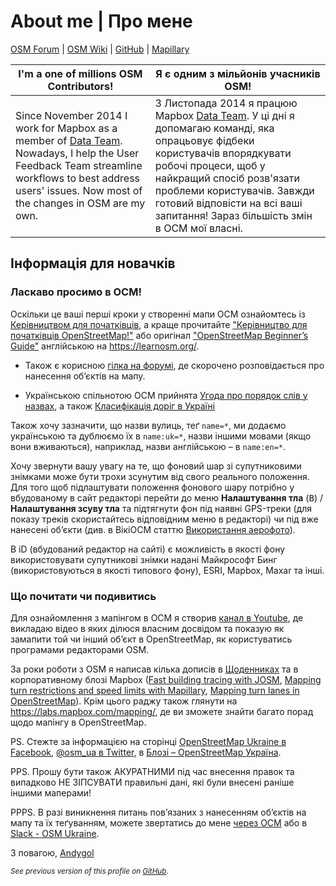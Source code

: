 # About me | Про мене

[OSM Forum](https://forum.openstreetmap.org/profile.php?id=4038) | [OSM Wiki](https://wiki.openstreetmap.org/wiki/User:Andygol) | [GitHub](https://github.com/Andygol) | [Mapillary](https://www.mapillary.com/app/user/andygol)

| I'm a one of millions OSM Contributors!                      | Я є одним з мільйонів учасників OSM!                         |
| ------------------------------------------------------------ | ------------------------------------------------------------ |
| Since November 2014 I work for Mapbox as a member of [Data Team](http://wiki.openstreetmap.org/wiki/Mapbox#Mapbox_Data_Team). Nowadays, I help the User Feedback Team streamline workflows to best address users' issues. Now most of the changes in OSM are my own. | З Листопада 2014 я працюю Mapbox [Data Team](http://wiki.openstreetmap.org/wiki/Mapbox#Mapbox_Data_Team). У ці дні я допомагаю команді, яка опрацьовує фідбеки користувачів впорядкувати робочі процеси, щоб у найкращий спосіб розв'язати проблеми користувачів. Завжди готовий відповісти на всі ваші запитання! Зараз більшість змін в ОСМ мої власні.|

## Інформація для новачків
### Ласкаво просимо в ОСМ!

Оскільки це ваші перші кроки у створенні мапи ОСМ ознайомтесь із [Керівництвом для початківців](http://wiki.openstreetmap.org/wiki/Uk:Beginners_Guide), а краще прочитайте  ["Керівництво для початківців OpenStreetMap!"](http://learnosm.org/uk/beginner/) або оригінал ["OpenStreetMap Beginner’s Guide"](http://learnosm.org/en/beginner/) англійською на https://learnosm.org/.

*   Також є корисною [гілка на форумі](http://forum.openstreetmap.org/viewtopic.php?id=10170), де скорочено розповідається про нанесення об’єктів на  мапу.

*   Українською спільнотою ОСМ прийнята [Угода про порядок слів у назвах](http://wiki.openstreetmap.org/wiki/Uk:Вікіпроект_Україна#2._Скорочення_та_порядок_слів), а також  [Класифікація доріг в Україні](http://wiki.openstreetmap.org/wiki/Uk:Вікіпроект_Україна/Класифікація_доріг)

Також хочу зазначити, що назви вулиць, теґ `name=*`, ми додаємо українською та дублюємо їх в `name:uk=*`, назви іншими мовами (якщо вони вживаються), наприклад, назви англійською – в `name:en=*`.

Хочу звернути вашу увагу на те, що фоновий шар зі супутниковими знімками може бути трохи зсунутим від свого реального положення. Для того щоб підлаштувати положення фонового шару потрібно у вбудованому в сайт редакторі перейти до меню **Налаштування тла** (<kbd>B</kbd>) / **Налаштування зсуву тла** та підтягнути фон під наявні GPS-треки (для показу треків скористайтесь відповідним меню в редакторі) чи під вже нанесені об’єкти (див. в ВікіОСМ статтю [Використання аерофото](https://wiki.openstreetmap.org/wiki/Uk:Using_Imagery)).

В iD (вбудований редактор на сайті) є можливість в якості фону використовувати супутникові знімки надані Майкрософт Бинг (використовуються в якості типового фону), ESRI, Mapbox, Maxar та інші.

### Що почитати чи подивитись

Для ознайомлення з мапінгом в ОСМ я створив [канал в Youtube](https://www.youtube.com/c/AndreyGolovin/videos), де викладаю відео в яких ділюся власним досвідом та показую як замапити той чи інший об’єкт в OpenStreetMap, як користуватись програмами редакторами OSM.

За роки роботи з OSM я написав кілька дописів в [Щоденниках](https://www.openstreetmap.org/user/andygol/diary) та в корпоративному блозі Mapbox ([Fast building tracing with JOSM](https://blog.mapbox.com/fast-building-tracing-with-josm-58a3c3be9be8), [Mapping turn restrictions and speed limits with Mapillary](https://blog.mapbox.com/mapping-turn-restrictions-and-speed-limits-with-mapillary-3de06b7c5f6b), [Mapping turn lanes in OpenStreetMap](https://blog.mapbox.com/mapping-turn-lanes-in-openstreetmap-5da9bf764f0d)). Крім цього раджу також глянути на https://labs.mapbox.com/mapping/, де ви зможете знайти багато порад щодо мапінгу в OpenStreetMap.

PS. Стежте за інформацією на сторінці [OpenStreetMap Ukraine в Facebook](https://www.facebook.com/openstreetmapua/), [@osm_ua в Twitter](https://twitter.com/osm_ua), в [Блозі – OpenStreetMap Україна](https://blog.openstreetmap.org.ua/uk/).

PPS. Прошу бути також АКУРАТНИМИ під час внесення правок та випадково НЕ ЗІПСУВАТИ правильні дані, які були внесені раніше іншими маперами!

PPPS. В разі виникнення питань пов’язаних з нанесенням об’єктів на мапу та їх теґуванням, можете звертатись до мене [через ОСМ](http://www.openstreetmap.org/message/new/andygol) або в [Slack - OSM Ukraine](http://bit.ly/SlackOsmUa).

З повагою,
[Andygol](http://wiki.openstreetmap.org/wiki/User:Andygol)

<sub>_See previous version of this profile on [GitHub](https://github.com/Andygol/communication/blob/9c298e97bf03e52d2834962326666f94f026e79a/osm_profile.md)._</sub>
